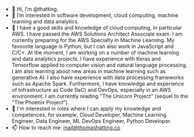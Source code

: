 - 👋 Hi, I’m @thatting.
- 👀 I’m interested in software development, cloud computing, machine learning and data analytics. 
- 🌱 I have a good skills and knowledge of cloud computing, in particular AWS. I have passed the AWS Solutions Architect Associate exam. I am currently preparing for the AWS Specialty in Machine Learning. My favourite language is Python, but I can also work in JavaScript and C/C+. At the moment, I am working on a number of machine learning and data analytics projects. I have experience with Keras and Tensorflow applied to computer vision and natural language processing. I am also learning about new areas in machine learning such as generative AI. I also have experience with data processing frameworks such as Apache Spark. Furthermore, I have knowledge and experience of Infrastructure as Code (IaC) and DevOps, especially in an AWS environment. I am currently reading "The Unicorn Project" (sequel to the "The Phoenix Project").
- 💞️ I'm interested in roles where I can apply my knowledge and competences, for example, Cloud Developer, Machine Learning Engineer, Data Engineer, ML DevOps Engineer, Python Developer. 
- 📫 How to reach me: mail@thomashatting.co

<!---
thatting/thatting is a ✨ special ✨ repository because its `README.md` (this file) appears on your GitHub profile.
You can click the Preview link to take a look at your changes.
--->
